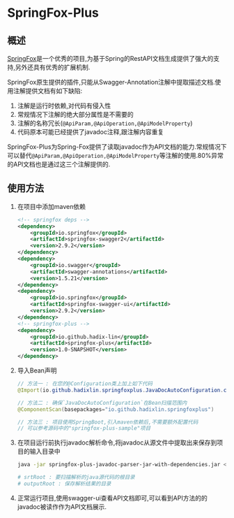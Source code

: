 # SpringFox-Plus

## 概述

[SpringFox](<http://springfox.github.io/springfox/>)是一个优秀的项目,为基于Spring的RestAPI文档生成提供了强大的支持,另外还具有优秀的扩展机制.

SpringFox原生提供的插件,只能从Swagger-Annotation注解中提取描述文档.使用注解提供文档有如下缺陷:

1. 注解是运行时依赖,对代码有侵入性
2. 常规情况下注解的绝大部分属性是不需要的
3. 注解的名称冗长(`@ApiParam,@ApiOperation,@ApiModelProperty`)
4. 代码原本可能已经提供了javadoc注释,跟注解内容重复

SpringFox-Plus为Spring-Fox提供了读取javadoc作为API文档的能力.常规情况下可以替代`@ApiParam,@ApiOperation,@ApiModelProperty`等注解的使用.80%异常的API文档也是通过这三个注解提供的.

## 使用方法

1. 在项目中添加maven依赖

   ```xml
   <!-- springfox deps -->
   <dependency>
       <groupId>io.springfox</groupId>
       <artifactId>springfox-swagger2</artifactId>
       <version>2.9.2</version>
   </dependency>
   <dependency>
       <groupId>io.swagger</groupId>
       <artifactId>swagger-annotations</artifactId>
       <version>1.5.21</version>
   </dependency>
   <dependency>
       <groupId>io.springfox</groupId>
       <artifactId>springfox-swagger-ui</artifactId>
       <version>2.9.2</version>
   </dependency>
   <!-- springfox-plus -->
   <dependency>
       <groupId>io.github.hadix-lin</groupId>
       <artifactId>springfox-plus</artifactId>
       <version>1.0-SNAPSHOT</version>
   </dependency>
   ```

2. 导入Bean声明

   ```java
   // 方法一 : 在您的@Configuration类上加上如下代码
   @Import(io.github.hadixlin.springfoxplus.JavaDocAutoConfiguration.class)
   
   // 方法二 : 确保`JavaDocAutoConfiguration`在Bean扫描范围内
   @ComponentScan(basepackages="io.github.hadixlin.springfoxplus")
   
   // 方法三 : 项目使用SpringBoot,引入maven依赖后,不需要额外配置代码
   // 可以参考源码中的"springfox-plus-sample"项目
   ```

3. 在项目运行前执行javadoc解析命令,将javadoc从源文件中提取出来保存到项目的输入目录中

   ```bash
   java -jar springfox-plus-javadoc-parser-jar-with-dependencies.jar <srcRoot> <outputRoot>
   
   # srtRoot : 要扫描解析的java源代码的根目录 
   # outputRoot : 保存解析结果的目录
   ```

4. 正常运行项目,使用swagger-ui查看API文档即可,可以看到API方法的的javadoc被读作作为API文档展示.

